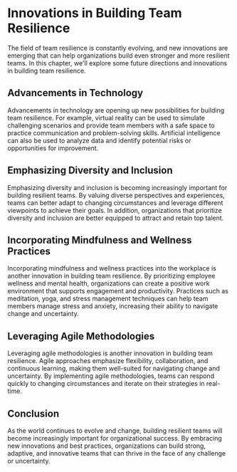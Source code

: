 Innovations in Building Team Resilience
=====================================================================

The field of team resilience is constantly evolving, and new innovations are emerging that can help organizations build even stronger and more resilient teams. In this chapter, we'll explore some future directions and innovations in building team resilience.

Advancements in Technology
--------------------------

Advancements in technology are opening up new possibilities for building team resilience. For example, virtual reality can be used to simulate challenging scenarios and provide team members with a safe space to practice communication and problem-solving skills. Artificial intelligence can also be used to analyze data and identify potential risks or opportunities for improvement.

Emphasizing Diversity and Inclusion
-----------------------------------

Emphasizing diversity and inclusion is becoming increasingly important for building resilient teams. By valuing diverse perspectives and experiences, teams can better adapt to changing circumstances and leverage different viewpoints to achieve their goals. In addition, organizations that prioritize diversity and inclusion are better equipped to attract and retain top talent.

Incorporating Mindfulness and Wellness Practices
------------------------------------------------

Incorporating mindfulness and wellness practices into the workplace is another innovation in building team resilience. By prioritizing employee wellness and mental health, organizations can create a positive work environment that supports engagement and productivity. Practices such as meditation, yoga, and stress management techniques can help team members manage stress and anxiety, increasing their ability to navigate change and uncertainty.

Leveraging Agile Methodologies
------------------------------

Leveraging agile methodologies is another innovation in building team resilience. Agile approaches emphasize flexibility, collaboration, and continuous learning, making them well-suited for navigating change and uncertainty. By implementing agile methodologies, teams can respond quickly to changing circumstances and iterate on their strategies in real-time.

Conclusion
----------

As the world continues to evolve and change, building resilient teams will become increasingly important for organizational success. By embracing new innovations and best practices, organizations can build strong, adaptive, and innovative teams that can thrive in the face of any challenge or uncertainty.
